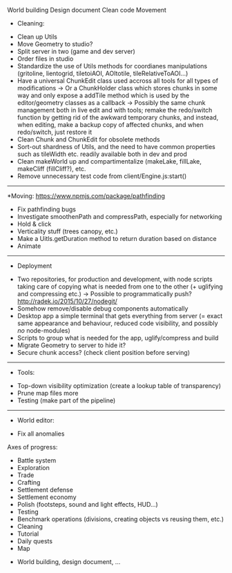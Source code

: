 World building
Design document
Clean code
Movement


* Cleaning:
- Clean up Utils
- Move Geometry to studio?
- Split server in two (game and dev server)
- Order files in studio
- Standardize the use of Utils methods for coordianes manipulations (gritoline, lientogrid, tiletoiAOI, AOItotile, tileRelativeToAOI...)
- Have a universal ChunkEdit class used accross all tools for all types of modifications
-> Or a ChunkHolder class which stores chunks in some way and only expose a addTile method which is used by the editor/geometry classes as a callback
-> Possibly the same chunk management both in live edit and with tools; remake the redo/switch function by getting rid
of the awkward temporary chunks, and instead, when editing, make a backup copy of affected chunks, and when redo/switch,
just restore it
- Clean Chunk and ChunkEdit for obsolete methods
- Sort-out shardness of Utils, and the need to have common properties such as tileWidth etc. readily available both in dev and prod
- Clean makeWorld up and compartimentalize (makeLake, fillLake, makeCliff (fillCliff?), etc.
- Remove unnecessary test code from client/Engine.js:start()
-----
*Moving:
https://www.npmjs.com/package/pathfinding
- Fix pathfinding bugs
- Investigate smoothenPath and compressPath, especially for networking
- Hold & click
- Verticality stuff (trees canopy, etc.)
- Make a Uitls.getDuration method to return duration based on distance
- Animate
-----
* Deployment
- Two repositories, for production and development, with node scripts taking care
of copying what is needed from one to the other (+ uglifying and compressing etc.)
-> Possible to programmatically push?  http://radek.io/2015/10/27/nodegit/
- Somehow remove/disable debug components automatically
- Desktop app a simple terminal that gets everything from server (= exact same
appearance and behaviour, reduced code visibility, and possibly *no* node-modules)
- Scripts to group what is needed for the app, uglify/compress and build
- Migrate Geometry to server to hide it?
- Secure chunk access? (check client position before serving)
-----
* Tools:
- Top-down visibility optimization (create a lookup table of transparency)
- Prune map files more
- Testing (make part of the pipeline)
-----
* World editor:
- Fix all anomalies


Axes of progress:
- Battle system
- Exploration
- Trade
- Crafting
- Settlement defense
- Settlement economy
- Polish (footsteps, sound and light effects, HUD...)
- Testing
- Benchmark operations (divisions, creating objects vs reusing them, etc.)
- Cleaning
- Tutorial
- Daily quests
- Map
+ World building, design document, ...